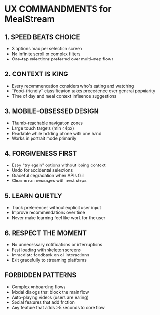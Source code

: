 # UX COMMANDMENTS for MealStream

## 1. SPEED BEATS CHOICE

- 3 options max per selection screen
- No infinite scroll or complex filters
- One-tap selections preferred over multi-step flows

## 2. CONTEXT IS KING

- Every recommendation considers who's eating and watching
- "Food-friendly" classification takes precedence over general popularity
- Time of day and meal context influence suggestions

## 3. MOBILE-OBSESSED DESIGN

- Thumb-reachable navigation zones
- Large touch targets (min 44px)
- Readable while holding phone with one hand
- Works in portrait mode primarily

## 4. FORGIVENESS FIRST

- Easy "try again" options without losing context
- Undo for accidental selections
- Graceful degradation when APIs fail
- Clear error messages with next steps

## 5. LEARN QUIETLY

- Track preferences without explicit user input
- Improve recommendations over time
- Never make learning feel like work for the user

## 6. RESPECT THE MOMENT

- No unnecessary notifications or interruptions
- Fast loading with skeleton screens
- Immediate feedback on all interactions
- Exit gracefully to streaming platforms

## FORBIDDEN PATTERNS

- Complex onboarding flows
- Modal dialogs that block the main flow
- Auto-playing videos (users are eating)
- Social features that add friction
- Any feature that adds >5 seconds to core flow
